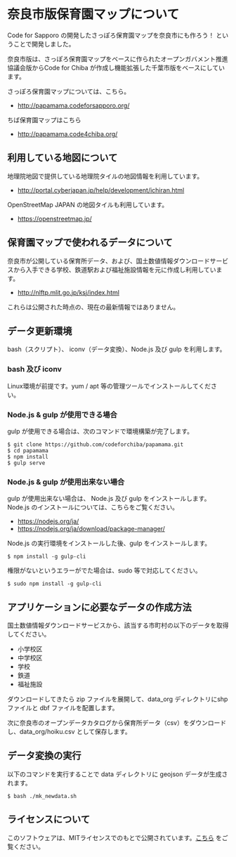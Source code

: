# 奈良市版保育園マップについて

Code for Sapporo の開発したさっぽろ保育園マップを奈良市にも作ろう！ ということで開発しました。

奈良市版は、さっぽろ保育園マップをベースに作られたオープンガバメント推進協議会版からCode for Chiba が作成し機能拡張した千葉市版をベースにしています。

さっぽろ保育園マップについては、こちら。

- http://papamama.codeforsapporo.org/


ちば保育園マップはこちら

- http://papamama.code4chiba.org/


## 利用している地図について

地理院地図で提供している地理院タイルの地図情報を利用しています。

- http://portal.cyberjapan.jp/help/development/ichiran.html

OpenStreetMap JAPAN の地図タイルも利用しています。

- https://openstreetmap.jp/


## 保育園マップで使われるデータについて

奈良市が公開している保育所データ、および、国土数値情報ダウンロードサービスから入手できる学校、鉄道駅および福祉施設情報を元に作成し利用しています。

- http://nlftp.mlit.go.jp/ksj/index.html

これらは公開された時点の、現在の最新情報ではありません。


## データ更新環境

bash（スクリプト）、 iconv（データ変換）、Node.js 及び gulp を利用します。

### bash 及び iconv

Linux環境が前提です。yum / apt 等の管理ツールでインストールしてください。

### Node.js & gulp が使用できる場合

gulp が使用できる場合は、次のコマンドで環境構築が完了します。

    $ git clone https://github.com/codeforchiba/papamama.git
    $ cd papamama
    $ npm install
    $ gulp serve

### Node.js & gulp が使用出来ない場合

gulp が使用出来ない場合は、 Node.js 及び gulp をインストールします。Node.js のインストールについては、こちらをご覧ください。

- https://nodejs.org/ja/
- https://nodejs.org/ja/download/package-manager/

Node.js の実行環境をインストールした後、gulp をインストールします。

    $ npm install -g gulp-cli

権限がないというエラーがでた場合は、sudo 等で対応してください。

    $ sudo npm install -g gulp-cli

## アプリケーションに必要なデータの作成方法

国土数値情報ダウンロードサービスから、該当する市町村の以下のデータを取得してください。

- 小学校区
- 中学校区
- 学校
- 鉄道
- 福祉施設

ダウンロードしてきたら zip ファイルを展開して、data_org ディレクトリにshp ファイルと dbf ファイルを配置します。

次に奈良市のオープンデータカタログから保育所データ（csv）をダウンロードし、data_org/hoiku.csv として保存します。

## データ変換の実行

以下のコマンドを実行することで data ディレクトリに geojson データが生成されます。

    $ bash ./mk_newdata.sh

## ライセンスについて

このソフトウェアは、MITライセンスでのもとで公開されています。[こちら](LICENSE.txt) をご覧ください。

